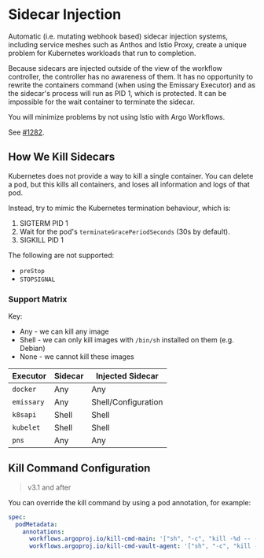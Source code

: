 # Sidecar Injection

Automatic (i.e. mutating webhook based) sidecar injection systems, including service meshes such as Anthos and Istio
Proxy, create a unique problem for Kubernetes workloads that run to completion.

Because sidecars are injected outside of the view of the workflow controller, the controller has no awareness of them.
It has no opportunity to rewrite the containers command (when using the Emissary Executor) and as the sidecar's process
will run as PID 1, which is protected. It can be impossible for the wait container to terminate the sidecar.

You will minimize problems by not using Istio with Argo Workflows.

See [#1282](https://github.com/argoproj/argo-workflows/issues/1282).

## How We Kill Sidecars

Kubernetes does not provide a way to kill a single container. You can delete a pod, but this kills all containers, and loses all information
and logs of that pod.

Instead, try to mimic the Kubernetes termination behaviour, which is:

1. SIGTERM PID 1
1. Wait for the pod's `terminateGracePeriodSeconds` (30s by default).
1. SIGKILL PID 1

The following are not supported:

* `preStop`
* `STOPSIGNAL`

### Support Matrix

Key:

* Any - we can kill any image
* Shell - we can only kill images with `/bin/sh` installed on them (e.g. Debian)
* None - we cannot kill these images

| Executor | Sidecar | Injected Sidecar | 
|---|---|---| 
| `docker` | Any | Any | 
| `emissary` | Any | Shell/Configuration | 
| `k8sapi` | Shell | Shell | 
| `kubelet` | Shell | Shell | 
| `pns` | Any | Any | 

## Kill Command Configuration

> v3.1 and after

You can override the kill command by using a pod annotation, for example:

```yaml
spec:
  podMetadata:
    annotations:
      workflows.argoproj.io/kill-cmd-main: '["sh", "-c", "kill -%d -- -1]'
      workflows.argoproj.io/kill-cmd-vault-agent: '["sh", "-c", "kill -%d 1]'
```